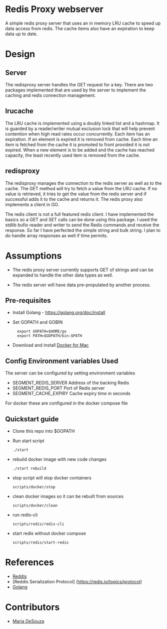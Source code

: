 # Redis Proxy webserver

A simple redis proxy server that uses an in memory LRU cache to speed up data access from redis. The cache items also have an expiration to keep data up to date.

# Design


## Server

The redisproxy server handles the GET request for a key. There are two packages implemented that are used by the server to implement the caching and redis connection management.


## lrucache

The LRU cache is implemented using a doubly linked list and a hashmap. It is guarded by a reader/writer mutual exclusion lock that will help prevent contention when high read rates occur concurrently. Each item has an expiration. If an element is expired it is removed from cache. Each time an item is fetched from the cache it is promoted to front provided it is not expired. When a new element is to be added and the cache has reached capacity, the least recently used item is removed from the cache.


## redisproxy

The redisproxy manages the connection to the redis server as well as to the cache. The GET method will try to fetch a value from the LRU cache. If no value is retrieved, it tries to get the value from the redis server and if successful adds it to the cache and returns it. The redis proxy also implements a client in GO.

The redis client is not a full featured redis client. I have implemented the basics so a GET and SET calls can be done using this package. I used the stdlib bufio reader and writer to send the Redis commands and receive the response. So far I have perfected the simple string and bulk string. I plan to do handle array responses as well if time permits.


# Assumptions

- The redis proxy server currently supports GET of strings and can be expanded to handle the other data types as well.

- The redis server will have  data pre-propulated by another process.


## Pre-requisites
* Install Golang - https://golang.org/doc/install
* Set GOPATH and GOBIN

  ```
    export GOPATH=$HOME/go
    export PATH=$GOPATH/bin:$PATH
  ```
* Download and install [Docker for Mac](https://www.docker.com/products/docker#/mac)

## Config Environment variables Used

The server can be configured by setting environment variables
- SEGMENT_REDIS_SERVER
  Address of the backing Redis
- SEGMENT_REDIS_PORT
  Port of Redis server
- SEGMENT_CACHE_EXPIRY
  Cache expiry time in seconds

For docker these are configured in the docker compose file

## Quickstart guide

* Clone this repo into $GOPATH

* Run start script
    ```
    ./start
    ```
* rebuild docker image with new code changes
    ```
    ./start rebuild
    ```
* stop script will stop docker containers
    ```
    scripts/docker/stop
    ```
* clean docker images so it can be rebuilt from sources
    ```
    scripts/docker/clean
    ```
* run redis-cli
  ```
  scripts/redis/redis-cli
  ```
* start redis without docker compose
    ```
    scripts/redis/start-redis
    ```

# References

- [Reddis](https://redis.io/commands/set)
- [Reddis Serialization Protocol] (https://redis.io/topics/protocol)
- [Golang](https://golang.org/pkg/)



# Contributors
* [Maria DeSouza](maria.g.desouza@gmail.com)
